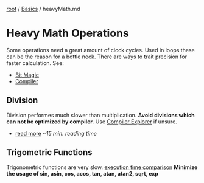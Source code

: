 [root](../README.md) / [Basics](basics.md) / heavyMath.md
# Heavy Math Operations
Some operations need a great amount of clock cycles. Used in loops these can be the reason for a bottle neck. There are ways to trait precision for faster calculation. See:

- [Bit Magic](../bitMagic/bitMagic.md)
- [Compiler](../compiler.md)


## Division
Division performes much slower than multiplication.
**Avoid divisions which can not be optimized by compiler.**
Use [Compiler Explorer](https://godbolt.org/) if unsure.

- [read more](https://stackoverflow.com/questions/4125033/floating-point-division-vs-floating-point-multiplication#answer-45899202) *~15 min. reading time*

## Trigometric Functions
Trigonometric functions are very slow.
[execution time comparison](https://latkin.org/blog/2014/11/09/a-simple-benchmark-of-various-math-operations/#results)
**Minimize the usage of sin, asin, cos, acos, tan, atan, atan2, sqrt, exp**



